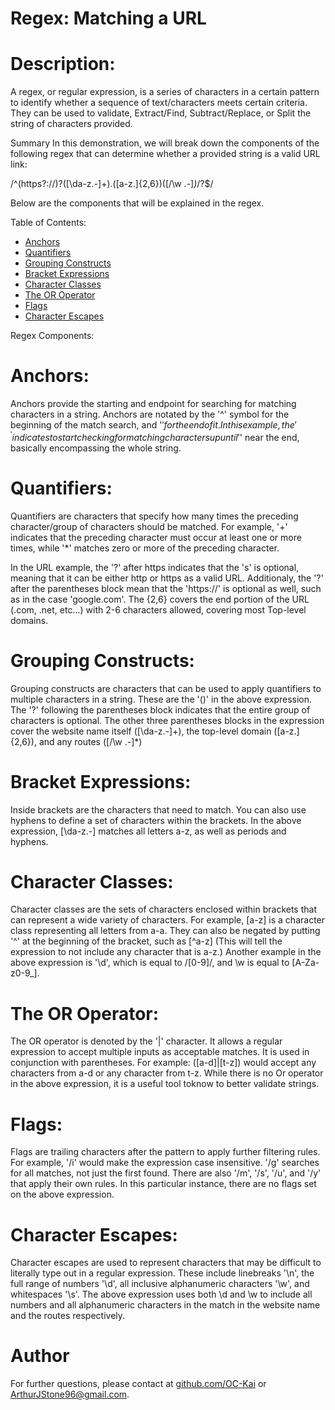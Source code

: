 # Regex: Matching a URL 

# Description:

A regex, or regular expression, is a series of characters in a certain pattern to identify whether a sequence of text/characters meets certain criteria. They can be used to validate,
Extract/Find, Subtract/Replace, or Split the string of characters provided.

Summary
In this demonstration, we will break down the components of the following regex that can determine whether a provided string is a valid URL link:

/^(https?:\/\/)?([\da-z\.-]+)\.([a-z\.]{2,6})([\/\w \.-]*)*\/?$/

Below are the components that will be explained in the regex.

Table of Contents:

-   [Anchors](#anchors)
-   [Quantifiers](#quantifiers)
-   [Grouping Constructs](#grouping-constructs)
-   [Bracket Expressions](#bracket-expressions)
-   [Character Classes](#character-classes)
-   [The OR Operator](#the-or-operator)
-   [Flags](#flags)
-   [Character Escapes](#character-escapes)


Regex Components:

# Anchors:

Anchors provide the starting and endpoint for searching for matching characters in a string. Anchors are notated by  the '^' symbol for the beginning of the match search, and '$' for the end of it.
In this example, the '^' indicates to start checking for matching characters up until '$' near the end, basically encompassing the whole string.


# Quantifiers:

Quantifiers are characters that specify how many times the preceding character/group of characters should be matched. For example, '+' indicates that the preceding character must occur at least one or more times,  while '*' matches zero or more of the preceding character. 

In the URL example, the '?' after https indicates that the 's' is optional, meaning that it can be either http or https as a valid URL. Additionaly, the '?' after the parentheses block mean that the 'https://' is optional as well, such as in the case 'google.com'. The {2,6} covers the end portion of the URL (.com, .net, etc...) with 2-6 characters allowed, covering most Top-level domains.


# Grouping Constructs:

Grouping constructs are characters that can be used to apply quantifiers to multiple characters in a string. These are the '()' in the above expression. The '?' following the parentheses block indicates that the entire group of characters is optional. The other three parentheses blocks in the expression cover the website name itself ([\da-z\.-]+), the top-level domain ([a-z\.]{2,6}), and any routes ([\/\w \.-]*)

# Bracket Expressions:

Inside brackets are the characters that need to match. You can also use hyphens to define a set of characters within the brackets. In the above expression, [\da-z\.-] matches all letters a-z, as well as periods and hyphens.

# Character Classes:
Character classes are the sets of characters enclosed within brackets that can represent a wide variety of characters. For example, [a-z] is a character class representing all letters from a-a. They can also be negated by putting '^' at the beginning of the bracket, such as [^a-z] (This will tell the expression to not include any character that is a-z.) Another example in the above expression is '\d', which is equal to /[0-9]/, and \w is equal to [A-Za-z0-9_].

# The OR Operator:
The OR operator is denoted by the '|' character. It allows a regular expression to accept multiple inputs as acceptable matches. It is used in conjunction with parentheses. For example: ([a-d]|[t-z]) would accept any characters from a-d or any character from t-z. While there is no Or operator in the above expression, it is a useful tool toknow to better validate strings.

# Flags:
Flags are trailing characters after the pattern to apply further filtering rules. For example, '/i' would make the expression case insensitive. '/g' searches for all matches, not just the first found. There are also '/m', '/s', '/u', and '/y' that apply their own rules. In this particular instance, there are no flags set on the above expression.


# Character Escapes:
Character escapes are used to represent characters that may be difficult to literally type out in a regular expression. These include linebreaks '\n', the full range of numbers '\d', all inclusive alphanumeric characters '\w', and whitespaces '\s'. The above expression uses both \d and \w to include all numbers and all alphanumeric characters in the match in the website name and the routes respectively.

# Author
For further questions, please contact at [github.com/OC-Kai](https://github.com/OC-Kai) or <a href = "mailto:ArthurJStone96@gmail.com">ArthurJStone96@gmail.com</a>.
